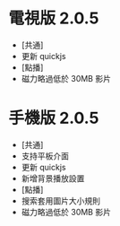 # 電視版 2.0.5

* [共通]
* 更新 quickjs
* [點播]
* 磁力略過低於 30MB 影片

# 手機版 2.0.5

* [共通]
* 支持平板介面
* 更新 quickjs
* 新增背景播放設置
* [點播]
* 搜索套用圖片大小規則
* 磁力略過低於 30MB 影片